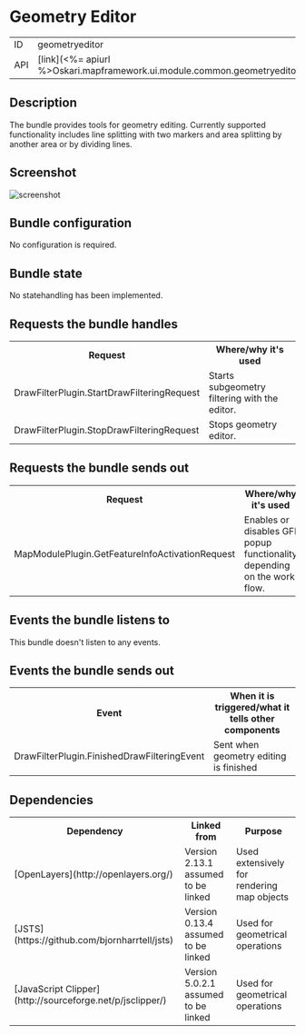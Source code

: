 # Geometry Editor

<table class="table">
  <tr>
    <td>ID</td><td>geometryeditor</td>
  </tr>
  <tr>
    <td>API</td><td>[link](<%= apiurl %>Oskari.mapframework.ui.module.common.geometryeditor.html)</td>
  </tr>
</table>

## Description

The bundle provides tools for geometry editing. Currently supported functionality includes line splitting with two markers and area splitting by another area or by dividing lines.

## Screenshot

![screenshot](/images/bundles/geometryeditor.png)

## Bundle configuration

No configuration is required.

## Bundle state

No statehandling has been implemented.

## Requests the bundle handles

<table class="table">
  <tr>
    <th>Request</th><th> Where/why it's used</th>
  </tr>
  <tr>
    <td>DrawFilterPlugin.StartDrawFilteringRequest</td><td>Starts subgeometry filtering with the editor.</td>
  </tr>
  <tr>
    <td>DrawFilterPlugin.StopDrawFilteringRequest</td><td>Stops geometry editor.</td>
  </tr>
</table>

## Requests the bundle sends out

<table class="table">
  <tr>
    <th>Request</th><th> Where/why it's used</th>
  </tr>
  <tr>
    <td>MapModulePlugin.GetFeatureInfoActivationRequest</td><td>Enables or disables GFI popup functionality depending on the work flow.</td>
  </tr>
</table>

## Events the bundle listens to

This bundle doesn't listen to any events.

## Events the bundle sends out

<table class="table">
  <tr>
    <th> Event </th><th> When it is triggered/what it tells other components</th>
  </tr>
  <tr>
    <td> DrawFilterPlugin.FinishedDrawFilteringEvent </td><td> Sent when geometry editing is finished </td>
  </tr>
</table>

## Dependencies

<table class="table">
  <tr>
    <th> Dependency </th><th> Linked from </th><th> Purpose</th>
  </tr>
  <tr>
    <td> [OpenLayers](http://openlayers.org/) </td>
    <td> Version 2.13.1 assumed to be linked </td>
    <td> Used extensively for rendering map objects </td>
  </tr>
  <tr>
    <td> [JSTS](https://github.com/bjornharrtell/jsts) </td>
    <td> Version 0.13.4 assumed to be linked </td>
    <td> Used for geometrical operations </td>
  </tr>
  <tr>
    <td> [JavaScript Clipper](http://sourceforge.net/p/jsclipper/) </td>
    <td> Version 5.0.2.1 assumed to be linked </td>
    <td> Used for geometrical operations </td>
  </tr>
</table>
